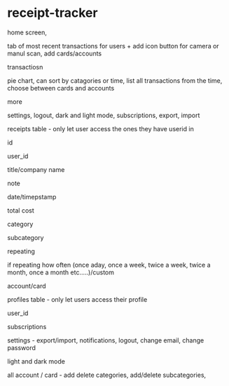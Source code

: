 # receipt-tracker

home screen,

tab of most recent transactions for users + add icon button for camera or manul scan, add cards/accounts

transactiosn

pie chart, can sort by catagories or time, list all transactions from the time, choose between cards and accounts

more

settings, logout, dark and light mode, subscriptions, export, import

receipts table - only let user access the ones they have userid in

id

user_id

title/company name

note

date/timepstamp

total cost

category

subcategory

repeating

if repeating how often (once aday, once a week, twice a week, twice a month, once a month etc.....)/custom

account/card

profiles table - only let users access their profile

user_id

subscriptions

settings - export/import, notifications, logout, change email, change password

light and dark mode

all account / card - add delete categories, add/delete subcategories,
